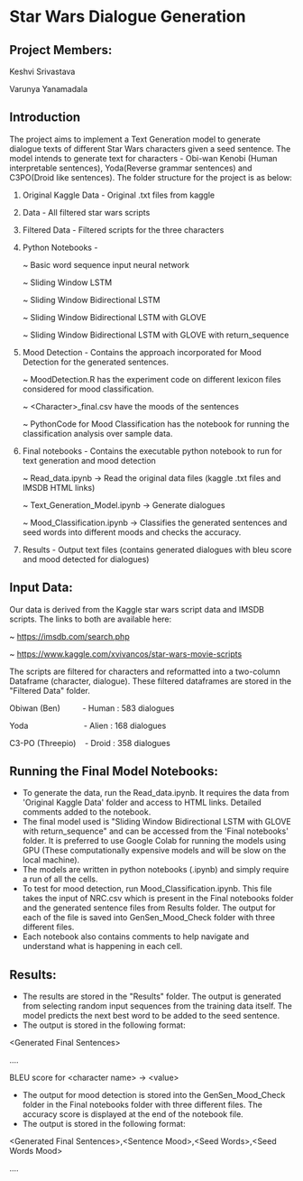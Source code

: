 # Star Wars Dialogue Generation

## Project Members:
Keshvi Srivastava

Varunya Yanamadala

## Introduction
The project aims to implement a Text Generation model to generate dialogue texts of different Star Wars characters given a seed sentence. The model intends to generate text for characters - Obi-wan Kenobi (Human interpretable sentences), Yoda(Reverse grammar sentences) and C3PO(Droid like sentences). The folder structure for the project is as below:

1. Original Kaggle Data - Original .txt files from kaggle
2. Data - All filtered star wars scripts
4. Filtered Data - Filtered scripts for the three characters
5. Python Notebooks - 
      
      ~ Basic word sequence input neural network
                     
      ~ Sliding Window LSTM
                     
      ~ Sliding Window Bidirectional LSTM
                     
      ~ Sliding Window Bidirectional LSTM with GLOVE
                     
      ~ Sliding Window Bidirectional LSTM with GLOVE with return_sequence
      
6. Mood Detection - Contains the approach incorporated for Mood Detection for the generated sentences.
      
      ~ MoodDetection.R has the experiment code on different lexicon files considered for mood classification.
      
      ~ \<Character\>_final.csv have the moods of the sentences
      
      ~ PythonCode for Mood Classification has the notebook for running the classification analysis over sample data.
      
7. Final notebooks - Contains the executable python notebook to run for text generation and mood detection
              
      ~ Read_data.ipynb -> Read the original data files (kaggle .txt files and IMSDB HTML links)
      
      ~ Text_Generation_Model.ipynb -> Generate dialogues
      
      ~ Mood_Classification.ipynb -> Classifies the generated sentences and seed words into different moods and checks the accuracy.
      
8. Results - Output text files (contains generated dialogues with bleu score and mood detected for dialogues)

## Input Data:

Our data is derived from the Kaggle star wars script data and IMSDB scripts. The links to both are available here:

~ https://imsdb.com/search.php

~ https://www.kaggle.com/xvivancos/star-wars-movie-scripts

The scripts are filtered for characters and reformatted into a two-column Dataframe (character, dialogue). These filtered dataframes are stored in the "Filtered Data" folder.

Obiwan (Ben)&nbsp;&nbsp;&nbsp;&nbsp;&nbsp;&nbsp;&nbsp;&nbsp;&nbsp;&nbsp;- Human	  :	583 dialogues

Yoda&nbsp;&nbsp;&nbsp;&nbsp;&nbsp;&nbsp;&nbsp;&nbsp;&nbsp;&nbsp;&nbsp;&nbsp;&nbsp;&nbsp;&nbsp;&nbsp;&nbsp;&nbsp;&nbsp;&nbsp;&nbsp;&nbsp;&nbsp;&nbsp;&nbsp;- Alien  	:	168 dialogues

C3-PO (Threepio)&nbsp;&nbsp;&nbsp;&nbsp;- Droid	  : 358 dialogues

## Running the Final Model Notebooks:

- To generate the data, run the Read_data.ipynb. It requires the data from 'Original Kaggle Data' folder and access to HTML links. Detailed comments added to the notebook.
- The final model used is "Sliding Window Bidirectional LSTM with GLOVE with return_sequence" and can be accessed from the 'Final notebooks' folder. It is preferred to use Google Colab for running the models using GPU (These computationally expensive models and will be slow on the local machine). 
- The models are written in python notebooks (.ipynb) and simply require a run of all the cells.
- To test for mood detection, run Mood_Classification.ipynb. This file takes the input of NRC.csv which is present in the Final notebooks folder and the generated sentence files from Results folder. The output for each of the file is saved into GenSen_Mood_Check folder with three different files.
- Each notebook also contains comments to help navigate and understand what is happening in each cell.

## Results:

- The results are stored in the "Results" folder. The output is generated from selecting random input sequences from the training data itself. The model predicts the next best word to be added to the seed sentence. 
- The output is stored in the following format:
  
\<Generated Final Sentences\>
  
 ....
 
BLEU score for \<character name\> \-\> \<value\>

- The output for mood detection is stored into the GenSen_Mood_Check folder in the Final notebooks folder with three different files. The accuracy score is displayed at the end of the notebook file.
- The output is stored in the following format:

\<Generated Final Sentences\>,\<Sentence Mood\>,\<Seed Words>,\<Seed Words Mood>

....

